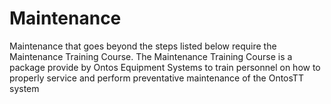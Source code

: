 # Maintenance

Maintenance that goes beyond the steps listed below require the Maintenance Training Course. The Maintenance Training Course is a package provide by Ontos Equipment Systems to train personnel on how to properly service and perform preventative maintenance of the OntosTT system
